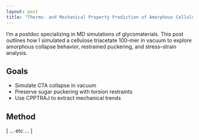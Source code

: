 ```yaml
---
layout: post
title: "Thermo- and Mechanical Property Prediction of Amorphous Cellulose Triacetate Plastic"
---
```


I’m a postdoc specializing in MD simulations of glycomaterials. This post outlines how I simulated a cellulose triacetate 100-mer in vacuum to explore amorphous collapse behavior, restrained puckering, and stress–strain analysis.

## Goals
- Simulate CTA collapse in vacuum
- Preserve sugar puckering with torsion restraints
- Use CPPTRAJ to extract mechanical trends

## Method
[ ... etc ... ]
